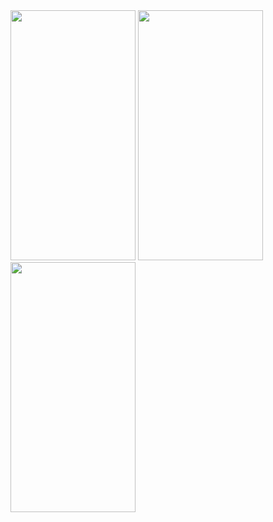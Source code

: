 <img src="https://user-images.githubusercontent.com/43669992/223385372-6df94afc-2e86-44de-b85b-b1d4d0861211.png" width="200" height="400"/>
<img src="https://user-images.githubusercontent.com/43669992/223385556-7c0068fc-8dbc-4df3-8323-c0ded8563424.png" width="200" height="400"/>
<img src="https://user-images.githubusercontent.com/43669992/223385840-b4d22283-3dda-45df-8b90-04584101349d.png" width="200" height="400"/>

